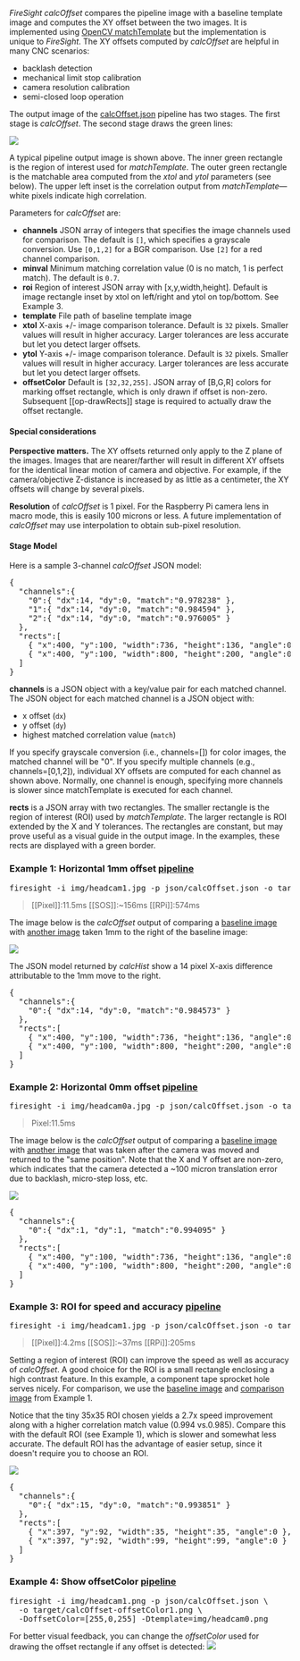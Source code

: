 _FireSight_ _calcOffset_ compares the pipeline image with a baseline template image and 
computes the XY offset between the two images. It is implemented using 
[OpenCV matchTemplate](http://docs.opencv.org/modules/imgproc/doc/object_detection.html?highlight=matchtemplate#matchtemplate)
but the implementation is unique to _FireSight_. The XY offsets computed by _calcOffset_ are helpful
in many CNC scenarios:

* backlash detection
* mechanical limit stop calibration
* camera resolution calibration
* semi-closed loop operation

The output image of the [calcOffset.json](https://github.com/firepick1/FireSight/blob/master/json/calcOffset.json) 
pipeline has two stages. The first stage is _calcOffset_. The second stage draws the green lines:

<img src="https://github.com/firepick1/FireSight/blob/master/img/calcOffset-1.png?raw=true">

A typical pipeline output image is shown above. The inner green rectangle is the region of interest used for _matchTemplate_.
The outer green rectangle is the matchable area computed from the _xtol_ and _ytol_ parameters (see below).
The upper left inset is the correlation output from _matchTemplate_&mdash;white pixels indicate high correlation. 

Parameters for _calcOffset_ are:
* **channels** JSON array of integers that specifies the image channels used for comparison. 
The default is `[]`, which specifies a grayscale conversion. Use `[0,1,2]` for a BGR comparison. 
Use `[2]` for a red channel comparison.
* **minval** Minimum matching correlation value (0 is no match, 1 is perfect match). The default is `0.7`.
* **roi** Region of interest JSON array with [x,y,width,height]. 
Default is image rectangle inset by xtol on left/right and ytol on top/bottom. See Example 3.
* **template** File path of baseline template image
* **xtol** X-axis +/- image comparison tolerance. Default is `32` pixels. 
Smaller values will result in higher accuracy. Larger tolerances are less accurate but let you detect larger offsets.
* **ytol** Y-axis +/- image comparison tolerance. Default is `32` pixels. 
Smaller values will result in higher accuracy. Larger tolerances are less accurate but let you detect larger offsets.
* **offsetColor** Default is `[32,32,255]`. JSON array of [B,G,R] colors for marking offset rectangle, which is only drawn 
if offset is non-zero. Subsequent [[op-drawRects]] stage is required to actually draw the offset rectangle.

#### Special considerations

**Perspective matters.**
The XY offsets returned only apply to the Z plane of the images. Images that are nearer/farther will 
result in different XY offsets for the identical linear motion of camera and objective. For example, if the camera/objective 
Z-distance is increased by as little as a centimeter, the XY offsets will change by several pixels.

**Resolution** of _calcOffset_ is 1 pixel. For the Raspberry Pi camera lens in macro mode, 
this is easily 100 microns or less. A future implementation of _calcOffset_ may use interpolation to obtain sub-pixel
resolution.

#### Stage Model
Here is a sample 3-channel _calcOffset_ JSON model:
<pre>
{
  "channels":{
    "0":{ "dx":14, "dy":0, "match":"0.978238" },
    "1":{ "dx":14, "dy":0, "match":"0.984594" },
    "2":{ "dx":14, "dy":0, "match":"0.976005" }
  },
  "rects":[
    { "x":400, "y":100, "width":736, "height":136, "angle":0 },
    { "x":400, "y":100, "width":800, "height":200, "angle":0 }
  ]
}
</pre>
**channels** is a JSON object with a key/value pair for each matched channel. 
The JSON object for each matched channel is a JSON object with: 

* x offset (`dx`) 
* y offset (`dy`)
* highest matched correlation value (`match`)

If you specify grayscale conversion (i.e., channels=[]) for color images, the matched channel will be "0". 
If you specify multiple channels (e.g., channels=[0,1,2]), individual XY offsets are computed for each channel as shown above.
Normally, one channel is enough, specifying more channels is slower since matchTemplate is executed for each channel.

**rects** is a JSON array with two rectangles. The smaller rectangle is the region of interest (ROI) used by _matchTemplate_.
The larger rectangle is ROI extended by the X and Y tolerances. The rectangles are constant, but
may prove useful as a visual guide in the output image. In the examples, these rects are displayed with a green border.

### Example 1: Horizontal 1mm offset [pipeline](https://github.com/firepick1/FireSight/blob/master/json/calcOffset.json)
<pre>firesight -i img/headcam1.jpg -p json/calcOffset.json -o target/calcOffset-1.png -Dtemplate=img/headcam0.jpg</pre>
> [[Pixel]]:11.5ms [[SOS]]:~156ms [[RPi]]:574ms

The image below is the _calcOffset_ output of comparing a 
[baseline image](https://github.com/firepick1/FireSight/blob/master/img/headcam0.jpg?raw=true)
with 
[another image](https://github.com/firepick1/FireSight/blob/master/img/headcam1.jpg?raw=true)
taken 1mm to the right of the baseline image:

<img src="https://github.com/firepick1/FireSight/blob/master/img/calcOffset-1.png?raw=true">

The JSON model returned by _calcHist_ show a 14 pixel X-axis difference attributable to the 1mm 
move to the right.

<pre>
{
  "channels":{
    "0":{ "dx":14, "dy":0, "match":"0.984573" }
  },
  "rects":[
    { "x":400, "y":100, "width":736, "height":136, "angle":0 },
    { "x":400, "y":100, "width":800, "height":200, "angle":0 }
  ]
}
</pre>

### Example 2: Horizontal 0mm offset [pipeline](https://github.com/firepick1/FireSight/blob/master/json/calcOffset.json)
<pre>firesight -i img/headcam0a.jpg -p json/calcOffset.json -o target/calcOffset-0a.png -Dtemplate=img/headcam0.jpg</pre>
> Pixel:11.5ms

The image below is the _calcOffset_ output of comparing a 
[baseline image](https://github.com/firepick1/FireSight/blob/master/img/headcam0.jpg?raw=true)
with 
[another image](https://github.com/firepick1/FireSight/blob/master/img/headcam0a.jpg?raw=true)
that was taken after the camera was moved and returned to the "same position". 
Note that the X and Y offset are non-zero,
which indicates that the camera detected a ~100 micron translation error due to backlash, micro-step loss, etc.

<img src="https://github.com/firepick1/FireSight/blob/master/img/calcOffset-0a.png?raw=true">

<pre>
{
  "channels":{
    "0":{ "dx":1, "dy":1, "match":"0.994095" }
  },
  "rects":[
    { "x":400, "y":100, "width":736, "height":136, "angle":0 },
    { "x":400, "y":100, "width":800, "height":200, "angle":0 }
  ]
}
</pre>


### Example 3: ROI for speed and accuracy [pipeline](https://github.com/firepick1/FireSight/blob/master/json/calcOffset.json)
<pre>firesight -i img/headcam1.jpg -p json/calcOffset.json -o target/calcOffset-1roi.png -Dtemplate=img/headcam0.jpg -Droi=[380,75,35,35]</pre>
> [[Pixel]]:4.2ms [[SOS]]:~37ms [[RPi]]:205ms

Setting a region of interest (ROI) can improve the speed as well as accuracy of _calcOffset_. 
A good choice for the ROI is a small rectangle enclosing a high contrast feature. 
In this example, a component tape sprocket hole serves nicely.
For comparison, we use the 
[baseline image](https://github.com/firepick1/FireSight/blob/master/img/headcam0.jpg?raw=true)
and
[comparison image](https://github.com/firepick1/FireSight/blob/master/img/headcam1.jpg?raw=true)
from Example 1.

Notice that the tiny 35x35 ROI chosen yields a 2.7x speed improvement along with a higher correlation match value (0.994 vs.0.985). 
Compare this with the default ROI (see Example 1), 
which is slower and somewhat less accurate. 
The default ROI has the advantage of easier setup, since it doesn't require you to choose an ROI.

<img src="https://github.com/firepick1/FireSight/blob/master/img/calcOffset-1roi.png?raw=true">

<pre>
{
  "channels":{
    "0":{ "dx":15, "dy":0, "match":"0.993851" }
  },
  "rects":[
    { "x":397, "y":92, "width":35, "height":35, "angle":0 },
    { "x":397, "y":92, "width":99, "height":99, "angle":0 }
  ]
}
</pre>

### Example 4: Show offsetColor [pipeline](https://github.com/firepick1/FireSight/blob/master/json/calcOffset.json)
<pre>
firesight -i img/headcam1.png -p json/calcOffset.json \
  -o target/calcOffset-offsetColor1.png \
  -DoffsetColor=[255,0,255] -Dtemplate=img/headcam0.png
</pre>

For better visual feedback, you can change the _offsetColor_ used for drawing the offset rectangle if any offset is detected:
<img src="https://github.com/firepick1/FireSight/blob/master/img/calcOffset-offsetColor1.png?raw=true">
